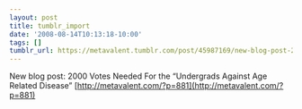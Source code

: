 ```yaml
---
layout: post
title: tumblr_import
date: '2008-08-14T10:13:18-10:00'
tags: []
tumblr_url: https://metavalent.tumblr.com/post/45987169/new-blog-post-2000-votes-needed-for-the
---
```

New blog post: 2000 Votes Needed For the “Undergrads Against Age Related Disease” [http://metavalent.com/?p=881](http://metavalent.com/?p=881)

